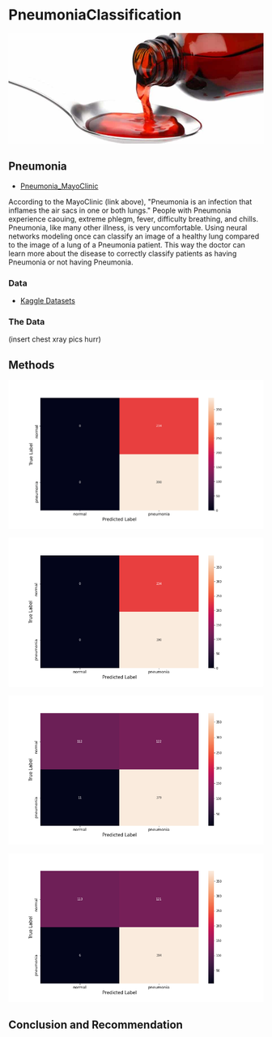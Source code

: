 # PneumoniaClassification

![medicine](codeine.jpg)

## Pneumonia

* [Pneumonia_MayoClinic](https://www.mayoclinic.org/diseases-conditions/pneumonia/symptoms-causes/syc-20354204#:~:text=Pneumonia%20is%20an%20infection%20that,and%20fungi%2C%20can%20cause%20pneumonia.)

According to the MayoClinic (link above), "Pneumonia is an infection that inflames the air sacs in one or both lungs." People with Pneumonia experience caouing, extreme phlegm, fever, difficulty breathing, and chills. Pneumonia, like many other illness, is very uncomfortable. Using neural networks modeling once can classify an image of a healthy lung compared to the image of a lung of a Pneumonia patient. This way the doctor can learn more about the disease to correctly classify patients as having Pneumonia or not having Pneumonia. 

### Data

* [Kaggle Datasets](https://www.kaggle.com/paultimothymooney/chest-xray-pneumonia)

### The Data

(insert chest xray pics hurr)

## Methods

![model1](images/model1cm.png)

![model2](images/model2cm.png)

![model3](images/model3cm.png)

![model4](images/model4cm.png)

## Conclusion and Recommendation


